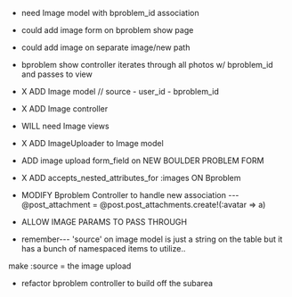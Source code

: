 

* need Image model with bproblem_id association

* could add image form on bproblem show page

* could add image on separate image/new path
* bproblem show controller iterates through all photos w/ bproblem_id and passes to view


* X ADD Image model // source - user_id - bproblem_id
* X ADD Image controller

* WILL need Image views

* X ADD ImageUploader to Image model

* ADD image upload form_field on NEW BOULDER PROBLEM FORM
* X ADD accepts_nested_attributes_for :images ON Bproblem
* MODIFY Bproblem Controller to handle new association
 --- @post_attachment = @post.post_attachments.create!(:avatar => a)
 * ALLOW IMAGE PARAMS TO PASS THROUGH

* remember--- 'source'  on image model is just a string on the table
but it has a bunch of namespaced items to utilize..

make :source = the image upload



* refactor bproblem controller to build off the subarea
